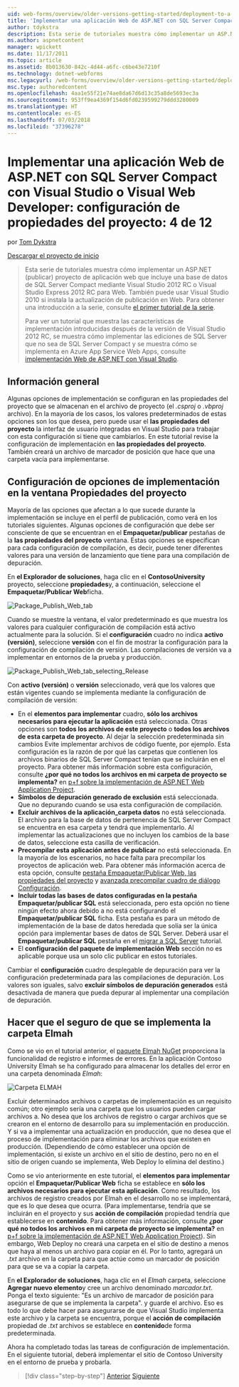 ```yaml
---
uid: web-forms/overview/older-versions-getting-started/deployment-to-a-hosting-provider/deployment-to-a-hosting-provider-configuring-project-properties-4-of-12
title: 'Implementar una aplicación Web de ASP.NET con SQL Server Compact con Visual Studio o Visual Web Developer: configuración de propiedades del proyecto: 4 de 12 | Microsoft Docs'
author: tdykstra
description: Esta serie de tutoriales muestra cómo implementar un ASP.NET (publicar) proyecto de aplicación web que incluya una base de datos de SQL Server Compact mediante Visual Stu...
ms.author: aspnetcontent
manager: wpickett
ms.date: 11/17/2011
ms.topic: article
ms.assetid: 8b013630-842c-4d44-a6fc-c6be43e7210f
ms.technology: dotnet-webforms
msc.legacyurl: /web-forms/overview/older-versions-getting-started/deployment-to-a-hosting-provider/deployment-to-a-hosting-provider-configuring-project-properties-4-of-12
msc.type: authoredcontent
ms.openlocfilehash: 4aa1e55f21e74ae8da67d6d13c35a8de5693ec3a
ms.sourcegitcommit: 953ff9ea4369f154d6fd0239599279ddd3280009
ms.translationtype: HT
ms.contentlocale: es-ES
ms.lasthandoff: 07/03/2018
ms.locfileid: "37396278"
---
```

<a name="deploying-an-aspnet-web-application-with-sql-server-compact-using-visual-studio-or-visual-web-developer-configuring-project-properties---4-of-12"></a>Implementar una aplicación Web de ASP.NET con SQL Server Compact con Visual Studio o Visual Web Developer: configuración de propiedades del proyecto: 4 de 12
====================
por [Tom Dykstra](https://github.com/tdykstra)

[Descargar el proyecto de inicio](http://code.msdn.microsoft.com/Deploying-an-ASPNET-Web-4e31366b)

> Esta serie de tutoriales muestra cómo implementar un ASP.NET (publicar) proyecto de aplicación web que incluye una base de datos de SQL Server Compact mediante Visual Studio 2012 RC o Visual Studio Express 2012 RC para Web. También puede usar Visual Studio 2010 si instala la actualización de publicación en Web. Para obtener una introducción a la serie, consulte [el primer tutorial de la serie](deployment-to-a-hosting-provider-introduction-1-of-12.md).
> 
> Para ver un tutorial que muestra las características de implementación introducidas después de la versión de Visual Studio 2012 RC, se muestra cómo implementar las ediciones de SQL Server que no sea de SQL Server Compact y se muestra cómo se implementa en Azure App Service Web Apps, consulte [implementación Web de ASP.NET con Visual Studio](../../deployment/visual-studio-web-deployment/introduction.md).


## <a name="overview"></a>Información general

Algunas opciones de implementación se configuran en las propiedades del proyecto que se almacenan en el archivo de proyecto (el *.csproj* o *.vbproj* archivo). En la mayoría de los casos, los valores predeterminados de estas opciones son los que desea, pero puede usar el **las propiedades del proyecto** la interfaz de usuario integradas en Visual Studio para trabajar con esta configuración si tiene que cambiarlos. En este tutorial revise la configuración de implementación en **las propiedades del proyecto**. También creará un archivo de marcador de posición que hace que una carpeta vacía para implementarse.

## <a name="configuring-deployment-settings-in-the-project-properties-window"></a>Configuración de opciones de implementación en la ventana Propiedades del proyecto

Mayoría de las opciones que afectan a lo que sucede durante la implementación se incluye en el perfil de publicación, como verá en los tutoriales siguientes. Algunas opciones de configuración que debe ser consciente de que se encuentran en el **Empaquetar/publicar** pestañas de la **las propiedades del proyecto** ventana. Estas opciones se especifican para cada configuración de compilación, es decir, puede tener diferentes valores para una versión de lanzamiento que tiene para una compilación de depuración.

En **el Explorador de soluciones**, haga clic en el **ContosoUniversity** proyecto, seleccione **propiedades**y, a continuación, seleccione el **Empaquetar/Publicar Web**ficha.

![Package_Publish_Web_tab](deployment-to-a-hosting-provider-configuring-project-properties-4-of-12/_static/image1.png)

Cuando se muestre la ventana, el valor predeterminado es que muestra los valores para cualquier configuración de compilación está activo actualmente para la solución. Si el **configuración** cuadro no indica **activo (versión)**, seleccione **versión** con el fin de mostrar la configuración para la configuración de compilación de versión. Las compilaciones de versión va a implementar en entornos de la prueba y producción.

![Package_Publish_Web_tab_selecting_Release](deployment-to-a-hosting-provider-configuring-project-properties-4-of-12/_static/image2.png)

Con **activo (versión)** o **versión** seleccionado, verá que los valores que están vigentes cuando se implementa mediante la configuración de compilación de versión:

- En el **elementos para implementar** cuadro, **sólo los archivos necesarios para ejecutar la aplicación** está seleccionada. Otras opciones son **todos los archivos de este proyecto** o **todos los archivos de esta carpeta de proyecto**. Al dejar la selección predeterminada sin cambios Evite implementar archivos de código fuente, por ejemplo. Esta configuración es la razón de por qué las carpetas que contienen los archivos binarios de SQL Server Compact tenían que se incluirán en el proyecto. Para obtener más información sobre esta configuración, consulte **¿por qué no todos los archivos en mi carpeta de proyecto se implementa?** en [p+f sobre la implementación de ASP.NET Web Application Project](https://msdn.microsoft.com/library/ee942158.aspx).
- **Símbolos de depuración generado de exclusión** está seleccionada. Que no depurando cuando se usa esta configuración de compilación.
- **Excluir archivos de la aplicación\_carpeta datos** no está seleccionada. El archivo para la base de datos de pertenencia de SQL Server Compact se encuentra en esa carpeta y tendrá que implementarlo. Al implementar las actualizaciones que no incluyen los cambios de la base de datos, seleccione esta casilla de verificación.
- **Precompilar esta aplicación antes de publicar** no está seleccionada. En la mayoría de los escenarios, no hace falta para precompilar los proyectos de aplicación web. Para obtener más información acerca de esta opción, consulte [pestaña Empaquetar/Publicar Web, las propiedades del proyecto](https://msdn.microsoft.com/library/dd410108(v=vs.110).aspx) y [avanzada precompilar cuadro de diálogo Configuración](https://msdn.microsoft.com/library/hh475319(v=vs.110).aspx).
- **Incluir todas las bases de datos configuradas en la pestaña Empaquetar/publicar SQL** está seleccionada, pero esta opción no tiene ningún efecto ahora debido a no está configurando el **Empaquetar/publicar SQL** ficha. Esta pestaña es para un método de implementación de la base de datos heredada que solía ser la única opción para implementar bases de datos de SQL Server. Deberá usar el **Empaquetar/publicar SQL** pestaña en el [migrar a SQL Server](deployment-to-a-hosting-provider-migrating-to-sql-server-10-of-12.md) tutorial.
- El **configuración del paquete de implementación Web** sección no es aplicable porque usa un solo clic publicar en estos tutoriales.

Cambiar el **configuración** cuadro desplegable de depuración para ver la configuración predeterminada para las compilaciones de depuración. Los valores son iguales, salvo **excluir símbolos de depuración generados** está desactivada de manera que pueda depurar al implementar una compilación de depuración.

## <a name="making-sure-that-the-elmah-folder-gets-deployed"></a>Hacer que el seguro de que se implementa la carpeta Elmah

Como se vio en el tutorial anterior, el [paquete Elmah NuGet](http://www.hanselman.com/blog/NuGetPackageOfTheWeek7ELMAHErrorLoggingModulesAndHandlersWithSQLServerCompact.aspx) proporciona la funcionalidad de registro e informes de errores. En la aplicación Contoso University Elmah se ha configurado para almacenar los detalles del error en una carpeta denominada *Elmah*:

![Carpeta ELMAH](deployment-to-a-hosting-provider-configuring-project-properties-4-of-12/_static/image3.png)

Excluir determinados archivos o carpetas de implementación es un requisito común; otro ejemplo sería una carpeta que los usuarios pueden cargar archivos a. No desea que los archivos de registro o cargar archivos que se crearon en el entorno de desarrollo para su implementación en producción. Y si va a implementar una actualización en producción, que no desea que el proceso de implementación para eliminar los archivos que existen en producción. (Dependiendo de cómo establecer una opción de implementación, si existe un archivo en el sitio de destino, pero no en el sitio de origen cuando se implementa, Web Deploy lo elimina del destino.)

Como se vio anteriormente en este tutorial, el **elementos para implementar** opción el **Empaquetar/Publicar Web** ficha se establece en **sólo los archivos necesarios para ejecutar esta aplicación**. Como resultado, los archivos de registro creados por Elmah en el desarrollo no se implementará, que es lo que desea que ocurra. (Para implementarse, tendría que se incluirán en el proyecto y sus **acción de compilación** propiedad tendría que establecerse en **contenido**. Para obtener más información, consulte **¿por qué no todos los archivos en mi carpeta de proyecto se implementa?** en [p+f sobre la implementación de ASP.NET Web Application Project](https://msdn.microsoft.com/library/ee942158.aspx)). Sin embargo, Web Deploy no creará una carpeta en el sitio de destino a menos que haya al menos un archivo para copiar en él. Por lo tanto, agregará un *.txt* archivo en la carpeta para que actúe como un marcador de posición para que se va a copiar la carpeta.

En **el Explorador de soluciones**, haga clic en el *Elmah* carpeta, seleccione **Agregar nuevo elemento**y cree un archivo denominado *marcador.txt*. Ponga el texto siguiente: "Es un archivo de marcador de posición para asegurarse de que se implementa la carpeta". y guarde el archivo. Eso es todo lo que debe hacer para asegurarse de que Visual Studio implementa este archivo y la carpeta se encuentra, porque el **acción de compilación** propiedad de *.txt* archivos se establece en **contenido**de forma predeterminada.

Ahora ha completado todas las tareas de configuración de implementación. En el siguiente tutorial, deberá implementar el sitio de Contoso University en el entorno de prueba y probarla.

> [!div class="step-by-step"]
> [Anterior](deployment-to-a-hosting-provider-web-config-file-transformations-3-of-12.md)
> [Siguiente](deployment-to-a-hosting-provider-deploying-to-iis-as-a-test-environment-5-of-12.md)

